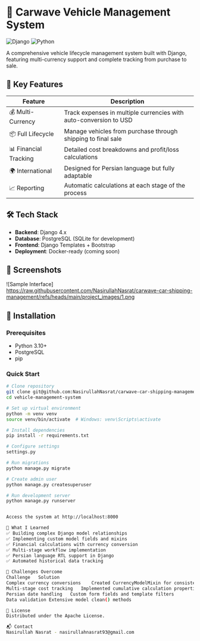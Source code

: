# 🚗 Carwave Vehicle Management System  

![Django](https://img.shields.io/badge/Django-092E20?style=for-the-badge&logo=django&logoColor=white)
![Python](https://img.shields.io/badge/Python-3776AB?style=for-the-badge&logo=python&logoColor=white)

A comprehensive vehicle lifecycle management system built with Django, featuring multi-currency support and complete tracking from purchase to sale.

## 🌟 Key Features

| Feature | Description |
|---------|-------------|
| 💰 Multi-Currency | Track expenses in multiple currencies with auto-conversion to USD |
| 📦 Full Lifecycle | Manage vehicles from purchase through shipping to final sale |
| 📊 Financial Tracking | Detailed cost breakdowns and profit/loss calculations |
| 🌍 International | Designed for Persian language but fully adaptable |
| 📈 Reporting | Automatic calculations at each stage of the process |

## 🛠️ Tech Stack

- **Backend**: Django 4.x
- **Database**: PostgreSQL (SQLite for development)
- **Frontend**: Django Templates + Bootstrap
- **Deployment**: Docker-ready (coming soon)

## 📸 Screenshots

![Sample Interface]
https://raw.githubusercontent.com/NasirullahNasrat/carwave-car-shipping-management/refs/heads/main/project_images/1.png

## 🚀 Installation

### Prerequisites
- Python 3.10+
- PostgreSQL
- pip

### Quick Start
```bash
# Clone repository
git clone git@github.com:NasirullahNasrat/carwave-car-shipping-management.git
cd vehicle-management-system

# Set up virtual environment
python -m venv venv
source venv/bin/activate  # Windows: venv\Scripts\activate

# Install dependencies
pip install -r requirements.txt

# Configure settings
settings.py

# Run migrations
python manage.py migrate

# Create admin user
python manage.py createsuperuser

# Run development server
python manage.py runserver


Access the system at http://localhost:8000

🧠 What I Learned
✅ Building complex Django model relationships
✅ Implementing custom model fields and mixins
✅ Financial calculations with currency conversion
✅ Multi-stage workflow implementation
✅ Persian language RTL support in Django
✅ Automated historical data tracking

🧗 Challenges Overcome
Challenge	Solution
Complex currency conversions	Created CurrencyModelMixin for consistent handling
Multi-stage cost tracking	Implemented cumulative calculation properties
Persian date handling	Custom form fields and template filters
Data validation	Extensive model clean() methods

📜 License
Distributed under the Apache License. 

📬 Contact
Nasirullah Nasrat - nasirullahnasrat93@gmail.com
